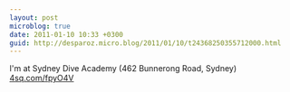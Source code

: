 ```yaml
---
layout: post
microblog: true
date: 2011-01-10 10:33 +0300
guid: http://desparoz.micro.blog/2011/01/10/t24368250355712000.html
---
```

I'm at Sydney Dive Academy (462 Bunnerong Road, Sydney) [4sq.com/fpyO4V](http://4sq.com/fpyO4V)
